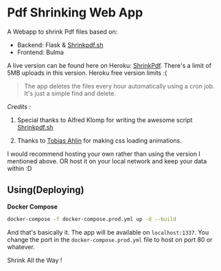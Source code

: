 # Pdf Shrinking Web App

A Webapp to shrink Pdf files based on:
* Backend: Flask & [Shrinkpdf.sh](http://www.alfredklomp.com/programming/shrinkpdf/)
* Frontend: Bulma

A live version can be found here on Heroku: [ShrinkPdf](https://shrink-pdf.herokuapp.com/). 
There's a limit of 5MB uploads in this version. Heroku free version limits :( 

> The app deletes the files every hour automatically using a cron job. It's just a simple find and delete.

*Credits :*

1. Special thanks to Alfred Klomp for writing the awesome script [Shrinkpdf.sh](http://www.alfredklomp.com/programming/shrinkpdf/)

2. Thanks to [Tobias Ahlin](https://github.com/tobiasahlin) for making  css loading animations. 

I would recommend hosting your own rather than using the version I mentioned above. OR host it on your local network and keep your data within :D

## Using(Deploying)

**Docker Compose**

```bash
docker-compose -f docker-compose.prod.yml up -d --build
```
And that's basically it. The app will be available on ```localhost:1337```. You change the port in the ```docker-compose.prod.yml``` file to host on port 80 or whatever.

Shrink All the Way !






